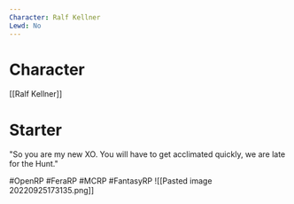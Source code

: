 ```yaml
---
Character: Ralf Kellner
Lewd: No
---
```

# Character
[[Ralf Kellner]]

# Starter
"So you are my new XO. You will have to get acclimated quickly, we are late for the Hunt."

#OpenRP #FeraRP #MCRP #FantasyRP
![[Pasted image 20220925173135.png]]